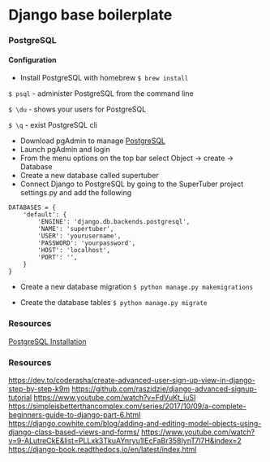 # Django base boilerplate

### PostgreSQL

#### Configuration

- Install PostgreSQL with homebrew
  `$ brew install`

`$ psql` - administer PostgreSQL from the command line

`$ \du` - shows your users for PostgreSQL

`$ \q` - exist PostgreSQL cli

- Download pgAdmin to manage [PostgreSQL](https://www.pgadmin.org/download/pgadmin-4-macos/)
- Launch pgAdmin and login
- From the menu options on the top bar select Object -> create -> Database
- Create a new database called supertuber
- Connect Django to PostgreSQL by going to the SuperTuber project settings.py and add the following

```
DATABASES = {
    'default': {
        'ENGINE': 'django.db.backends.postgresql',
        'NAME': 'supertuber',
        'USER': 'yourusername',
        'PASSWORD': 'yourpassword',
        'HOST': 'localhost',
        'PORT': '',
    }
}
```

- Create a new database migration `$ python manage.py makemigrations`

- Create the database tables `$ python manage.py migrate`

### Resources

[PostgreSQL Installation](https://tutorial-extensions.djangogirls.org/en/optional_postgresql_installation/)

### Resources

https://dev.to/coderasha/create-advanced-user-sign-up-view-in-django-step-by-step-k9m
https://github.com/raszidzie/django-advanced-signup-tutorial
https://www.youtube.com/watch?v=FdVuKt_iuSI
https://simpleisbetterthancomplex.com/series/2017/10/09/a-complete-beginners-guide-to-django-part-6.html
https://django.cowhite.com/blog/adding-and-editing-model-objects-using-django-class-based-views-and-forms/
https://www.youtube.com/watch?v=9-ALutreCkE&list=PLLxk3TkuAYnryu1lEcFaBr358IynT7l7H&index=2
https://django-book.readthedocs.io/en/latest/index.html
